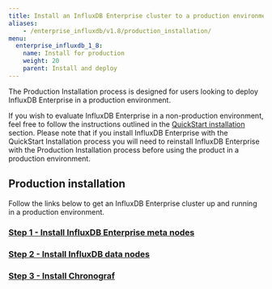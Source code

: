 ```yaml
---
title: Install an InfluxDB Enterprise cluster to a production environment
aliases:
    - /enterprise_influxdb/v1.8/production_installation/
menu:
  enterprise_influxdb_1_8:
    name: Install for production
    weight: 20
    parent: Install and deploy
---
```


The Production Installation process is designed for users looking to deploy
InfluxDB Enterprise in a production environment.

If you wish to evaluate InfluxDB Enterprise in a non-production
environment, feel free to follow the instructions outlined in the
[QuickStart installation](/enterprise_influxdb/v1.8/install-and-deploy/quickstart_installation) section.
Please note that if you install InfluxDB Enterprise with the QuickStart Installation process you
will need to reinstall InfluxDB Enterprise with the Production Installation
process before using the product in a production environment.


## Production installation

Follow the links below to get an InfluxDB Enterprise cluster up and running in a production environment.

### [Step 1 - Install InfluxDB Enterprise meta nodes](/enterprise_influxdb/v1.8/install-and-deploy/production_installation/meta_node_installation/)
### [Step 2 - Install InfluxDB data nodes](/enterprise_influxdb/v1.8/install-and-deploy/production_installation/data_node_installation/)
### [Step 3 - Install Chronograf](/enterprise_influxdb/v1.8/install-and-deploy/production_installation/chrono_install/)
